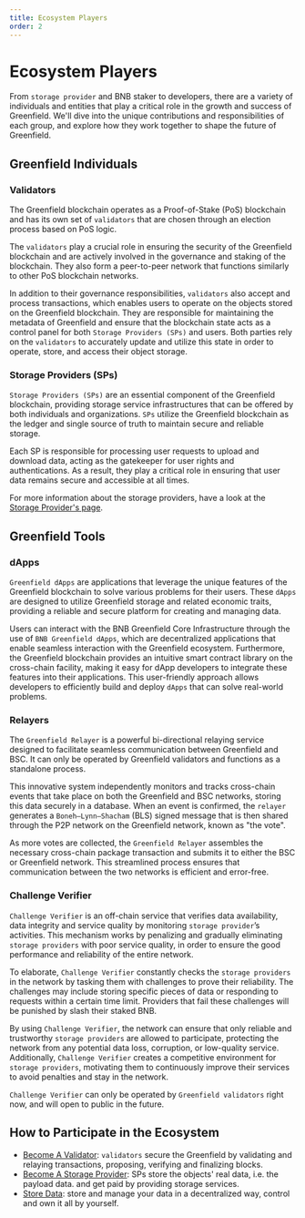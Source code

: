 ```yaml
---
title: Ecosystem Players
order: 2
---
```


# Ecosystem Players
From `storage provider` and BNB staker to developers, there are a variety of individuals and entities that play a critical 
role in the growth and success of Greenfield. We'll dive into the unique contributions and responsibilities of 
each group, and explore how they work together to shape the future of Greenfield.

## Greenfield Individuals

### Validators

The Greenfield blockchain operates as a Proof-of-Stake (PoS) blockchain and has its own set of `validators`
that are chosen through an election process based on PoS logic.

The `validators` play a crucial role in ensuring the security of the Greenfield blockchain and are actively 
involved in the governance and staking of the blockchain. They also form a peer-to-peer network that functions 
similarly to other PoS blockchain networks.

In addition to their governance responsibilities, `validators` also accept and process transactions, which enables users 
to operate on the objects stored on the Greenfield blockchain. They are responsible for maintaining the metadata of 
Greenfield and ensure that the blockchain state acts as a control panel for both `Storage Providers (SPs)` and users. 
Both parties rely on the `validators` to accurately update and utilize this state in order to operate, store, 
and access their object storage.

### Storage Providers (SPs)
`Storage Providers (SPs)` are an essential component of the Greenfield blockchain, providing storage service 
infrastructures that can be offered by both individuals and organizations. `SPs` utilize the Greenfield blockchain 
as the ledger and single source of truth to maintain secure and reliable storage.

Each SP is responsible for processing user requests to upload and download data, acting as the gatekeeper for 
user rights and authentications. As a result, they play a critical role in ensuring that user data remains secure 
and accessible at all times.

For more information about the storage providers, have a look at the [Storage Provider's page](../greenfield-blockchain/modules/storage-provider.md).

## Greenfield Tools

### dApps
`Greenfield dApps` are applications that leverage the unique features of the Greenfield blockchain to 
solve various problems for their users. These `dApps` are designed to utilize Greenfield storage and 
related economic traits, providing a reliable and secure platform for creating and managing data.

Users can interact with the BNB Greenfield Core Infrastructure through the use of `BNB Greenfield dApps`, 
which are decentralized applications that enable seamless interaction with the Greenfield ecosystem. Furthermore, 
the Greenfield blockchain provides an intuitive smart contract library on the cross-chain facility, making it 
easy for dApp developers to integrate these features into their applications. 
This user-friendly approach allows developers to efficiently build and deploy 
`dApps` that can solve real-world problems.

### Relayers
The `Greenfield Relayer` is a powerful bi-directional relaying service designed to facilitate seamless communication between
Greenfield and BSC. It can only be operated by Greenfield validators and functions as a standalone process.

This innovative system independently monitors and tracks cross-chain events that take place on both the Greenfield and
BSC networks, storing this data securely in a database. When an event is confirmed, the `relayer` generates a `Boneh–Lynn–Shacham` 
(BLS) signed message that is then shared through the P2P network on the Greenfield network, known as "the vote".

As more votes are collected, the `Greenfield Relayer` assembles the necessary cross-chain package transaction and
submits it to either the BSC or Greenfield network. This streamlined process ensures that communication between the two
networks is efficient and error-free.

### Challenge Verifier
`Challenge Verifier` is an off-chain service that verifies data availability, data integrity and service quality by monitoring `storage provider`’s activities. This mechanism works by penalizing and gradually eliminating `storage providers` with poor service quality, 
in order to ensure the good performance and reliability of the entire network.

To elaborate, `Challenge Verifier` constantly checks the `storage providers` in the network by tasking them with challenges 
to prove their reliability. The challenges may include storing specific pieces of data or responding to requests within 
a certain time limit. Providers that fail these challenges will be punished by slash their staked BNB.

By using `Challenge Verifier`, the network can ensure that only reliable and trustworthy `storage providers` are allowed 
to participate, protecting the network from any potential data loss, corruption, or low-quality service. 
Additionally, `Challenge Verifier` creates a competitive environment for `storage providers`, motivating them to 
continuously improve their services to avoid penalties and stay in the network.

`Challenge Verifier` can only be operated by `Greenfield validators` right now, and will open to public in the future.

## How to Participate in the Ecosystem
- [Become A Validator](../greenfield-blockchain/cli/validator-staking.md): `validators` secure the Greenfield by validating and relaying transactions,
  proposing, verifying and finalizing blocks.
- [Become A Storage Provider](../greenfield-blockchain/cli/storage-provider.md): SPs store the objects' real data, i.e. the payload data. and get paid
  by providing storage services.
- [Store Data](../greenfield-blockchain/cli/storage.md): store and manage your data in a decentralized way, control and own it all by yourself.